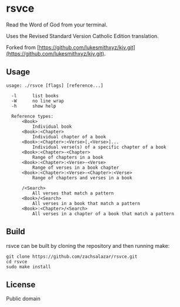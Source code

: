 # rsvce

Read the Word of God from your terminal.

Uses the Revised Standard Version Catholic Edition translation.

Forked from [https://github.com/lukesmithxyz/kjv.git](https://github.com/lukesmithxyz/kjv.git).


## Usage

    usage: ./rsvce [flags] [reference...]

      -l      list books
      -W      no line wrap
      -h      show help

      Reference types:
          <Book>
              Individual book
          <Book>:<Chapter>
              Individual chapter of a book
          <Book>:<Chapter>:<Verse>[,<Verse>]...
              Individual verse(s) of a specific chapter of a book
          <Book>:<Chapter>-<Chapter>
              Range of chapters in a book
          <Book>:<Chapter>:<Verse>-<Verse>
              Range of verses in a book chapter
          <Book>:<Chapter>:<Verse>-<Chapter>:<Verse>
              Range of chapters and verses in a book

          /<Search>
              All verses that match a pattern
          <Book>/<Search>
              All verses in a book that match a pattern
          <Book>:<Chapter>/<Search>
              All verses in a chapter of a book that match a pattern

## Build

rsvce can be built by cloning the repository and then running make:

    git clone https://github.com/zachsalazar/rsvce.git
    cd rsvce
    sudo make install

## License

Public domain
